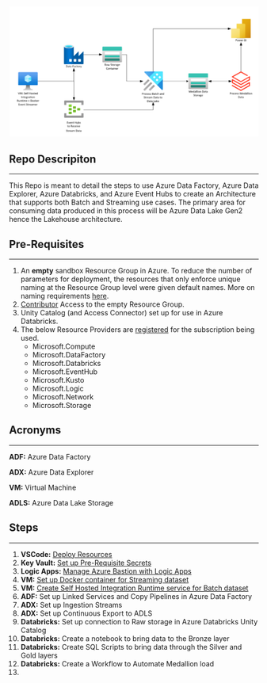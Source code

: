 ![](./docs/allUpArch.png)

## Repo Descripiton
___

This Repo is meant to detail the steps to use Azure Data Factory, Azure Data Explorer, Azure Databricks, and Azure Event Hubs to create an Architecture that supports both Batch and Streaming use cases. The primary area for consuming data produced in this process will be Azure Data Lake Gen2 hence the Lakehouse architecture.

## Pre-Requisites
___
1) An **empty** sandbox Resource Group in Azure. To reduce the number of parameters for deployment, the resources that only enforce unique naming at the Resource Group level were given default names. More on naming requirements [here](https://learn.microsoft.com/en-us/azure/azure-resource-manager/management/resource-name-rules).
2) [Contributor](https://learn.microsoft.com/en-us/azure/role-based-access-control/quickstart-assign-role-user-portal) Access to the empty Resource Group.
3) Unity Catalog (and Access Connector) set up for use in Azure Databricks.
4) The below Resource Providers are [registered](https://learn.microsoft.com/en-us/azure/azure-resource-manager/management/resource-providers-and-types#register-resource-provider) for the subscription being used.
   - Microsoft.Compute
   - Microsoft.DataFactory
   - Microsoft.Databricks
   - Microsoft.EventHub
   - Microsoft.Kusto
   - Microsoft.Logic
   - Microsoft.Network
   - Microsoft.Storage

## Acronyms
____
__ADF:__ Azure Data Factory

__ADX:__ Azure Data Explorer

__VM:__ Virtual Machine

__ADLS:__ Azure Data Lake Storage
   
## Steps
___
1) __VSCode:__ [Deploy Resources](./docs/bicep/deploy.md)
2) __Key Vault:__ [Set up Pre-Requisite Secrets](./docs/akv/setup.md)
3) __Logic Apps:__ [Manage Azure Bastion with Logic Apps](./docs/logicapps/setUpBastionLogicApps.md)
4) __VM:__ [Set up Docker container for Streaming dataset](./docs/shirvm/streamingSetUp.md)
5) __VM:__ [Create Self Hosted Integration Runtime service for Batch dataset](./docs/shirvm/batchSetUp.md)
6) __ADF:__ Set up Linked Services and Copy Pipelines in Azure Data Factory
7) __ADX:__ Set up Ingestion Streams
8) __ADX:__ Set up Continuous Export to ADLS
9) __Databricks:__ Set up connection to Raw storage in Azure Databricks Unity Catalog
10) __Databricks:__ Create a notebook to bring data to the Bronze layer
11) __Databricks:__ Create SQL Scripts to bring data through the Silver and Gold layers
12) __Databricks:__ Create a Workflow to Automate Medallion load
13) 